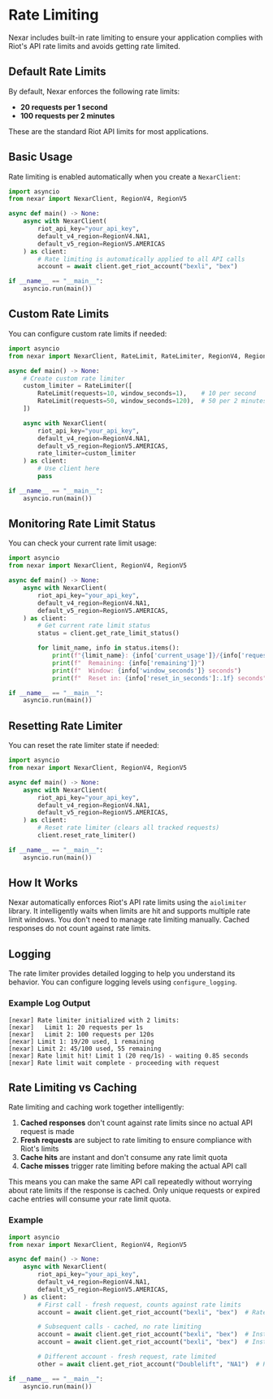 # Rate Limiting

Nexar includes built-in rate limiting to ensure your application complies with Riot's API rate limits and avoids getting rate limited.

## Default Rate Limits

By default, Nexar enforces the following rate limits:

- **20 requests per 1 second**
- **100 requests per 2 minutes**

These are the standard Riot API limits for most applications.

## Basic Usage

Rate limiting is enabled automatically when you create a `NexarClient`:

```python
import asyncio
from nexar import NexarClient, RegionV4, RegionV5

async def main() -> None:
    async with NexarClient(
        riot_api_key="your_api_key",
        default_v4_region=RegionV4.NA1,
        default_v5_region=RegionV5.AMERICAS
    ) as client:
        # Rate limiting is automatically applied to all API calls
        account = await client.get_riot_account("bexli", "bex")

if __name__ == "__main__":
    asyncio.run(main())
```

## Custom Rate Limits

You can configure custom rate limits if needed:

```python
import asyncio
from nexar import NexarClient, RateLimit, RateLimiter, RegionV4, RegionV5

async def main() -> None:
    # Create custom rate limiter
    custom_limiter = RateLimiter([
        RateLimit(requests=10, window_seconds=1),    # 10 per second
        RateLimit(requests=50, window_seconds=120),  # 50 per 2 minutes
    ])

    async with NexarClient(
        riot_api_key="your_api_key",
        default_v4_region=RegionV4.NA1,
        default_v5_region=RegionV5.AMERICAS,
        rate_limiter=custom_limiter
    ) as client:
        # Use client here
        pass

if __name__ == "__main__":
    asyncio.run(main())
```

## Monitoring Rate Limit Status

You can check your current rate limit usage:

```python
import asyncio
from nexar import NexarClient, RegionV4, RegionV5

async def main() -> None:
    async with NexarClient(
        riot_api_key="your_api_key",
        default_v4_region=RegionV4.NA1,
        default_v5_region=RegionV5.AMERICAS,
    ) as client:
        # Get current rate limit status
        status = client.get_rate_limit_status()

        for limit_name, info in status.items():
            print(f"{limit_name}: {info['current_usage']}/{info['requests']} used")
            print(f"  Remaining: {info['remaining']}")
            print(f"  Window: {info['window_seconds']} seconds")
            print(f"  Reset in: {info['reset_in_seconds']:.1f} seconds")

if __name__ == "__main__":
    asyncio.run(main())
```

## Resetting Rate Limiter

You can reset the rate limiter state if needed:

```python
import asyncio
from nexar import NexarClient, RegionV4, RegionV5

async def main() -> None:
    async with NexarClient(
        riot_api_key="your_api_key",
        default_v4_region=RegionV4.NA1,
        default_v5_region=RegionV5.AMERICAS,
    ) as client:
        # Reset rate limiter (clears all tracked requests)
        client.reset_rate_limiter()

if __name__ == "__main__":
    asyncio.run(main())
```

## How It Works

Nexar automatically enforces Riot's API rate limits using the `aiolimiter` library. It intelligently waits when limits are hit and supports multiple rate limit windows. You don't need to manage rate limiting manually. Cached responses do not count against rate limits.

## Logging

The rate limiter provides detailed logging to help you understand its behavior. You can configure logging levels using `configure_logging`.

### Example Log Output
```
[nexar] Rate limiter initialized with 2 limits:
[nexar]   Limit 1: 20 requests per 1s
[nexar]   Limit 2: 100 requests per 120s
[nexar] Limit 1: 19/20 used, 1 remaining
[nexar] Limit 2: 45/100 used, 55 remaining
[nexar] Rate limit hit! Limit 1 (20 req/1s) - waiting 0.85 seconds
[nexar] Rate limit wait complete - proceeding with request
```

## Rate Limiting vs Caching

Rate limiting and caching work together intelligently:

1. **Cached responses** don't count against rate limits since no actual API request is made
2. **Fresh requests** are subject to rate limiting to ensure compliance with Riot's limits
3. **Cache hits** are instant and don't consume any rate limit quota
4. **Cache misses** trigger rate limiting before making the actual API call

This means you can make the same API call repeatedly without worrying about rate limits if the response is cached. Only unique requests or expired cache entries will consume your rate limit quota.

### Example
```python
import asyncio
from nexar import NexarClient, RegionV4, RegionV5

async def main() -> None:
    async with NexarClient(
        riot_api_key="your_api_key",
        default_v4_region=RegionV4.NA1,
        default_v5_region=RegionV5.AMERICAS,
    ) as client:
        # First call - fresh request, counts against rate limits
        account = await client.get_riot_account("bexli", "bex")  # Rate limited if needed

        # Subsequent calls - cached, no rate limiting
        account = await client.get_riot_account("bexli", "bex")  # Instant, no rate limit check
        account = await client.get_riot_account("bexli", "bex")  # Instant, no rate limit check

        # Different account - fresh request, rate limited
        other = await client.get_riot_account("Doublelift", "NA1")  # Rate limited if needed

if __name__ == "__main__":
    asyncio.run(main())
```
